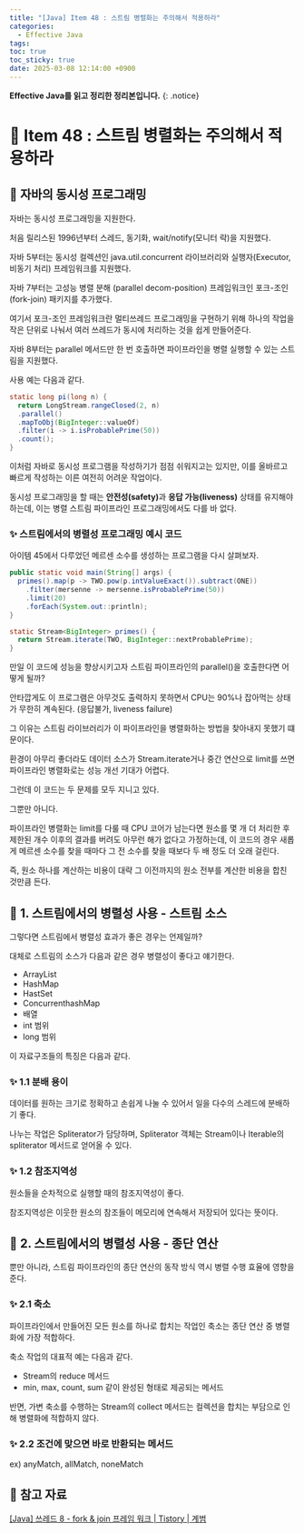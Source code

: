 ```yaml
---
title: "[Java] Item 48 : 스트림 병렬화는 주의해서 적용하라"
categories:
  - Effective Java
tags:
toc: true
toc_sticky: true
date: 2025-03-08 12:14:00 +0900
---
```


<strong>Effective Java를 읽고 정리한 정리본입니다.</strong>
{: .notice}

# 📌 Item 48 : 스트림 병렬화는 주의해서 적용하라

## 🫧 자바의 동시성 프로그래밍

자바는 동시성 프로그래밍을 지원한다.

처음 릴리스된 1996년부터 스레드, 동기화, wait/notify(모니터 락)을 지원했다.

자바 5부터는 동시성 컬렉션인 java.util.concurrent 라이브러리와 실행자(Executor, 비동기 처리) 프레임워크를 지원했다.

자바 7부터는 고성능 병렬 분해 (parallel decom-position) 프레임워크인 포크-조인(fork-join) 패키지를 추가했다.

여기서 포크-조인 프레임워크란 멀티쓰레드 프로그래밍을 구현하기 위해 하나의 작업을 작은 단위로 나눠서 여러 쓰레드가 동시에 처리하는 것을 쉽게 만들어준다.

자바 8부터는 parallel 메서드만 한 번 호출하면 파이프라인을 병렬 실행할 수 있는 스트림을 지원했다.

사용 예는 다음과 같다.

```java
static long pi(long n) {
  return LongStream.rangeClosed(2, n)
  .parallel()
  .mapToObj(BigInteger::valueOf)
  .filter(i -> i.isProbablePrime(50))
  .count();
}
```

이처럼 자바로 동시성 프로그램을 작성하기가 점점 쉬워지고는 있지만, 이를 올바르고 빠르게 작성하는 이른 여전히 어려운 작업이다.

동시성 프로그래밍을 할 때는 <strong>안전성(safety)</strong>과 <strong>응답 가능(liveness)</strong> 상태를 유지해야 하는데, 이는 병렬 스트림 파이프라인 프로그래밍에서도 다를 바 없다.

### ✨ 스트림에서의 병렬성 프로그래밍 예시 코드

아이템 45에서 다루었던 메르센 소수를 생성하는 프로그램을 다시 살펴보자.

```java
public static void main(String[] args) {
  primes().map(p -> TWO.pow(p.intValueExact()).subtract(ONE))
    .filter(mersenne -> mersenne.isProbablePrime(50))
    .limit(20)
    .forEach(System.out::println);
}

static Stream<BigInteger> primes() {
  return Stream.iterate(TWO, BigInteger::nextProbablePrime);
}
```

만일 이 코드에 성능을 향상시키고자 스트림 파이프라인의 parallel()을 호출한다면 어떻게 될까?

안타깝게도 이 프로그램은 아무것도 출력하지 못하면서 CPU는 90%나 잡아먹는 상태가 무한히 계속된다. (응답불가, liveness failure)

그 이유는 스트림 라이브러리가 이 파이프라인을 병렬화하는 방법을 찾아내지 못했기 떄문이다.

환경이 아무리 좋더라도 데이터 소스가 Stream.iterate거나 중간 연산으로 limit를 쓰면 파이프라인 병렬화로는 성능 개선 기대가 어렵다.

그런데 이 코드는 두 문제를 모두 지니고 있다.

그뿐만 아니다.

파이프라인 병렬화는 limit를 다룰 때 CPU 코어가 남는다면 원소를 몇 개 더 처리한 후 제한된 개수 이후의 결과를 버려도 아무런 해가 없다고 가정하는데, 이 코드의 경우 새롭게 메르센 소수를 찾을 때마다 그 전 소수를 찾을 때보다 두 배 정도 더 오래 걸린다.

즉, 원소 하나를 계산하는 비용이 대략 그 이전까지의 원소 전부를 계산한 비용을 합친 것만큼 든다.

## 🫧 1. 스트림에서의 병렬성 사용 - 스트림 소스

그렇다면 스트림에서 병렬성 효과가 좋은 경우는 언제일까?

대체로 스트림의 소스가 다음과 같은 경우 병렬성이 좋다고 얘기한다.

- ArrayList
- HashMap
- HastSet
- ConcurrenthashMap
- 배열
- int 범위
- long 범위

이 자료구조들의 특징은 다음과 같다.

### ✨ 1.1 분배 용이

데이터를 원하는 크기로 정확하고 손쉽게 나눌 수 있어서 일을 다수의 스레드에 분배하기 좋다.

나누는 작업은 Spliterator가 담당하며, Spliterator 객체는 Stream이나 Iterable의 spliterator 메서드로 얻어올 수 있다.

### ✨ 1.2 참조지역성

원소들을 순차적으로 실행할 때의 참조지역성이 좋다.

참조지역성은 이웃한 원소의 참조들이 메모리에 연속해서 저장되어 있다는 뜻이다.

## 🫧 2. 스트림에서의 병렬성 사용 - 종단 연산

뿐만 아니라, 스트림 파이프라인의 종단 연산의 동작 방식 역시 병렬 수행 효율에 영향을 준다.

### ✨ 2.1 축소

파이프라인에서 만들어진 모든 원소를 하나로 합치는 작업인 축소는 종단 연산 중 병렬화에 가장 적합하다.

축소 작업의 대표적 예는 다음과 같다.

- Stream의 reduce 메서드
- min, max, count, sum 같이 완성된 형태로 제공되는 메서드

반면, 가변 축소를 수행하는 Stream의 collect 메서드는 컬렉션을 합치는 부담으로 인해 병렬화에 적합하지 않다.

### ✨ 2.2 조건에 맞으면 바로 반환되는 메서드

ex) anyMatch, allMatch, noneMatch

## 🫧 참고 자료
[[Java] 쓰레드 8 - fork & join 프레임 워크 | Tistory | 계범](https://cano721.tistory.com/168)